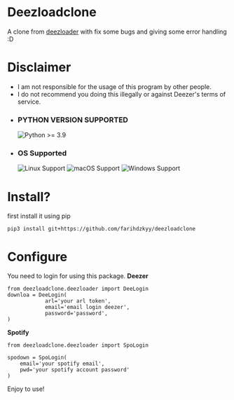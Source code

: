 # Deezloadclone
A clone from [deezloader](https://pypi.org/project/deezloader) with fix some bugs and giving some error handling :D


# Disclaimer

- I am not responsible for the usage of this program by other people.
- I do not recommend you doing this illegally or against Deezer's terms of service.

* ### PYTHON VERSION SUPPORTED ###
	![Python >= 3.9](https://img.shields.io/badge/python-v%3E=3.9-blue)

* ### OS Supported ###
	![Linux Support](https://img.shields.io/badge/Linux-Support-brightgreen.svg)
	![macOS Support](https://img.shields.io/badge/macOS-Support-brightgreen.svg)
	![Windows Support](https://img.shields.io/badge/Windows-Support-brightgreen.svg)

# Install?
first install it using pip
```
pip3 install git+https://github.com/farihdzkyy/deezloadclone
```
# Configure
You need to login for using this package.
**Deezer**
```
from deezloadclone.deezloader import DeeLogin 
downloa = DeeLogin(
            arl='your arl token',
            email='email login deezer',
            password='password',
)
```
**Spotify**
```
from deezloadclone.deezloader import SpoLogin

spodown = SpoLogin(
    email='your spotify email',
    pwd='your spotify account password'
)
```

Enjoy to use!

